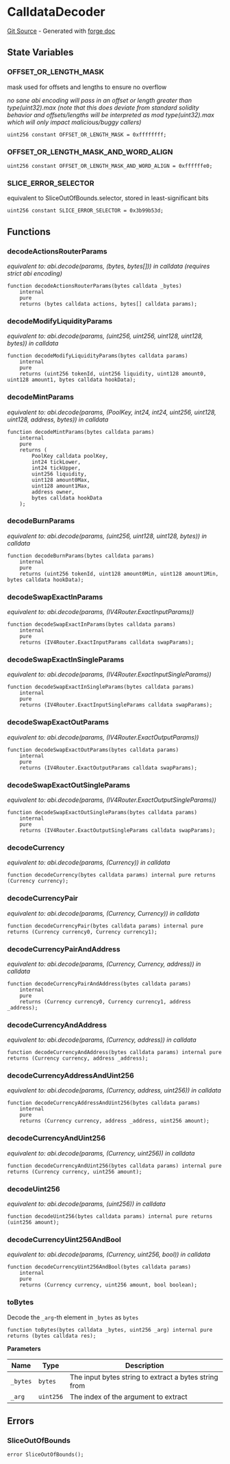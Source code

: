 # CalldataDecoder
[Git Source](https://github.com/uniswap/v4-periphery/blob/3f295d8435e4f776ea2daeb96ce1bc6d63f33fc7/src/libraries/CalldataDecoder.sol) - Generated with [forge doc](https://book.getfoundry.sh/reference/forge/forge-doc)


## State Variables
### OFFSET_OR_LENGTH_MASK
mask used for offsets and lengths to ensure no overflow

*no sane abi encoding will pass in an offset or length greater than type(uint32).max
(note that this does deviate from standard solidity behavior and offsets/lengths will
be interpreted as mod type(uint32).max which will only impact malicious/buggy callers)*


```solidity
uint256 constant OFFSET_OR_LENGTH_MASK = 0xffffffff;
```


### OFFSET_OR_LENGTH_MASK_AND_WORD_ALIGN

```solidity
uint256 constant OFFSET_OR_LENGTH_MASK_AND_WORD_ALIGN = 0xffffffe0;
```


### SLICE_ERROR_SELECTOR
equivalent to SliceOutOfBounds.selector, stored in least-significant bits


```solidity
uint256 constant SLICE_ERROR_SELECTOR = 0x3b99b53d;
```


## Functions
### decodeActionsRouterParams

*equivalent to: abi.decode(params, (bytes, bytes[])) in calldata (requires strict abi encoding)*


```solidity
function decodeActionsRouterParams(bytes calldata _bytes)
    internal
    pure
    returns (bytes calldata actions, bytes[] calldata params);
```

### decodeModifyLiquidityParams

*equivalent to: abi.decode(params, (uint256, uint256, uint128, uint128, bytes)) in calldata*


```solidity
function decodeModifyLiquidityParams(bytes calldata params)
    internal
    pure
    returns (uint256 tokenId, uint256 liquidity, uint128 amount0, uint128 amount1, bytes calldata hookData);
```

### decodeMintParams

*equivalent to: abi.decode(params, (PoolKey, int24, int24, uint256, uint128, uint128, address, bytes)) in calldata*


```solidity
function decodeMintParams(bytes calldata params)
    internal
    pure
    returns (
        PoolKey calldata poolKey,
        int24 tickLower,
        int24 tickUpper,
        uint256 liquidity,
        uint128 amount0Max,
        uint128 amount1Max,
        address owner,
        bytes calldata hookData
    );
```

### decodeBurnParams

*equivalent to: abi.decode(params, (uint256, uint128, uint128, bytes)) in calldata*


```solidity
function decodeBurnParams(bytes calldata params)
    internal
    pure
    returns (uint256 tokenId, uint128 amount0Min, uint128 amount1Min, bytes calldata hookData);
```

### decodeSwapExactInParams

*equivalent to: abi.decode(params, (IV4Router.ExactInputParams))*


```solidity
function decodeSwapExactInParams(bytes calldata params)
    internal
    pure
    returns (IV4Router.ExactInputParams calldata swapParams);
```

### decodeSwapExactInSingleParams

*equivalent to: abi.decode(params, (IV4Router.ExactInputSingleParams))*


```solidity
function decodeSwapExactInSingleParams(bytes calldata params)
    internal
    pure
    returns (IV4Router.ExactInputSingleParams calldata swapParams);
```

### decodeSwapExactOutParams

*equivalent to: abi.decode(params, (IV4Router.ExactOutputParams))*


```solidity
function decodeSwapExactOutParams(bytes calldata params)
    internal
    pure
    returns (IV4Router.ExactOutputParams calldata swapParams);
```

### decodeSwapExactOutSingleParams

*equivalent to: abi.decode(params, (IV4Router.ExactOutputSingleParams))*


```solidity
function decodeSwapExactOutSingleParams(bytes calldata params)
    internal
    pure
    returns (IV4Router.ExactOutputSingleParams calldata swapParams);
```

### decodeCurrency

*equivalent to: abi.decode(params, (Currency)) in calldata*


```solidity
function decodeCurrency(bytes calldata params) internal pure returns (Currency currency);
```

### decodeCurrencyPair

*equivalent to: abi.decode(params, (Currency, Currency)) in calldata*


```solidity
function decodeCurrencyPair(bytes calldata params) internal pure returns (Currency currency0, Currency currency1);
```

### decodeCurrencyPairAndAddress

*equivalent to: abi.decode(params, (Currency, Currency, address)) in calldata*


```solidity
function decodeCurrencyPairAndAddress(bytes calldata params)
    internal
    pure
    returns (Currency currency0, Currency currency1, address _address);
```

### decodeCurrencyAndAddress

*equivalent to: abi.decode(params, (Currency, address)) in calldata*


```solidity
function decodeCurrencyAndAddress(bytes calldata params) internal pure returns (Currency currency, address _address);
```

### decodeCurrencyAddressAndUint256

*equivalent to: abi.decode(params, (Currency, address, uint256)) in calldata*


```solidity
function decodeCurrencyAddressAndUint256(bytes calldata params)
    internal
    pure
    returns (Currency currency, address _address, uint256 amount);
```

### decodeCurrencyAndUint256

*equivalent to: abi.decode(params, (Currency, uint256)) in calldata*


```solidity
function decodeCurrencyAndUint256(bytes calldata params) internal pure returns (Currency currency, uint256 amount);
```

### decodeUint256

*equivalent to: abi.decode(params, (uint256)) in calldata*


```solidity
function decodeUint256(bytes calldata params) internal pure returns (uint256 amount);
```

### decodeCurrencyUint256AndBool

*equivalent to: abi.decode(params, (Currency, uint256, bool)) in calldata*


```solidity
function decodeCurrencyUint256AndBool(bytes calldata params)
    internal
    pure
    returns (Currency currency, uint256 amount, bool boolean);
```

### toBytes

Decode the `_arg`-th element in `_bytes` as `bytes`


```solidity
function toBytes(bytes calldata _bytes, uint256 _arg) internal pure returns (bytes calldata res);
```
**Parameters**

|Name|Type|Description|
|----|----|-----------|
|`_bytes`|`bytes`|The input bytes string to extract a bytes string from|
|`_arg`|`uint256`|The index of the argument to extract|


## Errors
### SliceOutOfBounds

```solidity
error SliceOutOfBounds();
```

